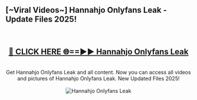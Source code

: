 <h2>[~Viral Videos~] Hannahjo Onlyfans Leak - Update Files 2025!</h2>
<br>
<div align="center">
<h2><a href="https://betterlinks.top/A2PfLJ" rel="nofollow">🔴 CLICK HERE 🌐==►► Hannahjo Onlyfans Leak</a></h2>
<br>
Get Hannahjo Onlyfans Leak and all content. Now you can access all videos and pictures of Hannahjo Onlyfans Leak. New Updated Files 2025!
<br>
<br>
<a href="https://betterlinks.top/A2PfLJ" rel="nofollow" data-target="animated-image.originalLink"><img src="https://i.ibb.co.com/WyWwxjT/player-gif2.gif" alt="Hannahjo Onlyfans Leak" style="max-width: 100%; display: inline-block;" data-target="animated-image.originalImage"></a>
</div>
<br>
